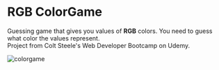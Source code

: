 # RGB ColorGame
Guessing game that gives you values of **RGB** colors. You need to guess what color the values represent.  
Project from Colt Steele's Web Developer Bootcamp on Udemy.

![colorgame](https://user-images.githubusercontent.com/52567746/78710281-bec7d080-791d-11ea-85c7-73d25c5b7810.png)
